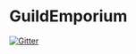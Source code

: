 # GuildEmporium

[![Gitter](https://badges.gitter.im/Doxramos/GuildEmporium.svg)](https://gitter.im/Doxramos/GuildEmporium?utm_source=badge&utm_medium=badge&utm_campaign=pr-badge&utm_content=badge)